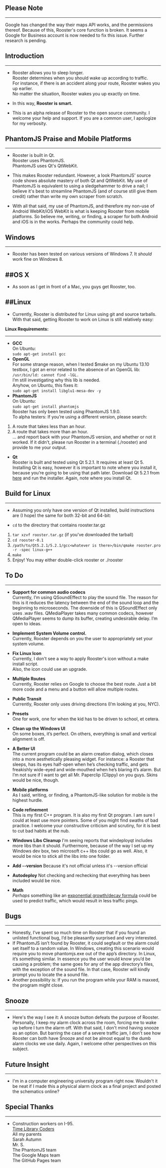 ## Please Note
--------------------
Google has changed the way their maps API works, and the permissions thereof. Because of this, Rooster's core function is broken. It seems a Google for Business account is now needed to fix this issue. Further research is pending.

## Introduction
--------------------
* Rooster allows you to sleep longer.  
Rooster determines when you should wake up according to traffic.  
For instance, if there is an accident along your route, Rooster wakes you up earlier.  
No matter the situation, Rooster wakes you up exactly on time.  

* In this way, **Rooster is smart.**
* This is an alpha release of Rooster to the open source community. I welcome your help and support. If you are a common user, I apologize for my verbosity.

## PhantomJS Praise and Mobile Platforms
----------------------------------------

* Rooster is built in Qt.  
Rooster uses PhantomJS.  
PhantomJS uses Qt's QtWebKit.  

* This makes Rooster redundant. However, a look PhantomJS' source code shows absolute mastery of both Qt and QtWebKit. My use of PhantomJS is equivalent to using a sledgehammer to drive a nail; I believe it's best to streamline PhantomJS (and of course still give them credit) rather than write my own scraper from scratch.

* With all that said, my use of PhantomJS, and therefore my non-use of Android WebKit/iOS WebKit is what is keeping Rooster from mobile platforms. So believe me, writing, or finding, a scraper for both Android and iOS is in the works. Perhaps the community could help.

## Windows
-------------------
* Rooster has been tested on various versions of Windows 7. It *should* work fine on Windows 8.

##OS X
--------------
* As soon as I get in front of a Mac, you guys get Rooster, too.

##Linux
-----------
* Currently, Rooster is distributed for Linux using git and source tarballs. With that said, getting Rooster to work on Linux is still relatively easy:

**Linux Requirements:**
*****
* **GCC**  
On Ubuntu:  
     `sudo apt-get install gcc`  
* **OpenGL**  
For some strange reason, when I tested $make on my Ubuntu 13.10 testbox, I got an error related to the absence of an OpenGL lib:  
    `/usr/bin/ld: cannot find -lGL.`  
I’m still investigating why this lib is needed.  
Anyhow, on Ubuntu, this fixes it:  
`sudo apt-get install libglu1-mesa-dev -y`
* **PhantomJS**  
On Ubuntu:  
    `sudo apt-get install phantomjs`  
Rooster has only been tested using PhantomJS 1.9.0.  
To alpha testers: If you’re using a different version, please search:  
 1. A route that takes less than an hour.  
 2. A route that takes more than an hour.  
… and report back with your PhantomJS version, and whether or not it worked. If it didn’t, please run Rooster in a terminal (./rooster) and provide to me your output.

* **Qt**  
Rooster is built and tested using Qt 5.2.1. It requires at least Qt 5.
Installing Qt is easy, however it is important to note where you install it, because you’re going to be using that path later. Download Qt 5.2.1 from [here](http://qt-project.org/downloads) and run the installer. Again, note where you install Qt.

## Build for Linux
-------------------------------

* Assuming you only have one version of Qt installed, build instructions are (I hope) the same for both 32-bit and 64-bit:

* `cd` to the directory that contains rooster.tar.gz  
 1. `tar xzvf rooster.tar.gz` (if you've downloaded the tarball)  
 2. `cd rooster-0.1`  
 3. `/path/to/Qt5.2.1/5.2.1/gcc<whatever is there>/bin/qmake rooster.pro -r -spec linux-g++`  
 4. `make`
 5. Enjoy! You may either double-click rooster or ./rooster

## To Do
----------------


* **Support for common audio codecs**  
Currently, I’m using QSoundEffect to play the sound file. The reason for this is it reduces the latency between the end of the sound loop and the beginning to microseconds. The downside of this is QSoundEffect only uses .wav files. QMediaPlayer takes many common codecs, however QMediaPlayer seems to dump its buffer, creating undesirable delay. I’m open to ideas.

* **Implement System Volume control.**  
Currently, Rooster depends on you the user to appropriately set your system volume.

* **Fix Linux Icon**  
Currently, I don't see a way to apply Rooster's icon without a make install script.  
Also, the icon could use an upgrade.  

* **Multiple Routes**  
Currently, Rooster relies on Google to choose the best route. Just a bit more code and a menu and a button will allow multiple routes.

* **Public Transit**  
Currently, Rooster only uses driving directions (I’m looking at you, NYC).

* **Presets**  
One for work, one for when the kid has to be driven to school, et cetera.

* **Clean up the Windows UI**  
On some boxes, it’s perfect. On others, everything is small and vertical alignment is off.

* **A Better UI**  
The current program could be an alarm creation dialog, which closes into a more aesthetically pleasing widget. For instance: a Rooster that sleeps, has its eyes half-open when he’s checking traffic, and gets freakishly wide-eyed and wide-mouthed when he’s blaring it’s alarm. But I’m not sure if I want to get all Mr. Paperclip (Clippy) on you guys. Skins would be nice, though.

* **Mobile platforms**  
As I said, writing, or finding, a PhantomJS-like solution for mobile is the highest hurdle.

* **Code refinement**  
This is my first C++ program. It is also my first Qt program. I am sure I could at least use more pointers. Some of you might find swaths of bad practice. I welcome your constructive criticism and scrutiny, for it is best to cut bad habits at the nub.

* **Windows Libs Cleanup**
I'm seeing reports that windeployqt includes more libs than it should. Furthermore, because of the way I set up my Windows dev box, two microsoft c++ libs could go as well. Also, it would be nice to stick all the libs into one folder.

* **Add --version**
Because it's not official unless it's --version official

* **Autodeploy**
Not checking and rechecking that everything has been included would be nice.

* **Math**  
*Perhaps* something like an [exponential growth/decay formula](http://en.wikipedia.org/wiki/Exponential_growth) could be used to predict traffic, which would result in less traffic pings.

## Bugs
---------------
* Honestly, I’ve spent so much time on Rooster that if you found an unlisted functional bug, I’d be pleasantly surprised and very interested.  
* If PhantomJS isn’t found by Rooster, it could segfault or the alarm could set itself to a random value. In Windows, creating this scenario would require you to move phantomjs.exe out of the app’s directory. In Linux, it’s something similar. In essence you the user would know you’d be causing a problem; the same goes for any of the app directory’s files, with the exception of the sound file. In that case, Rooster will kindly prompt you to locate the a sound file.  
* Another possibility is: If you run the program while your RAM is maxxed, the program might close.  

## Snooze
----------
* Here's the way I see it: A snooze button defeats the purpose of Rooster. Personally, I keep my alarm clock across the room, forcing me to wake up before I turn the alarm off. With that said, I don't mind having snooze as an option. But barring the case of a severe traffic jam, I don't see how Rooster can both have Snooze and not be almost equal to the dumb alarm clocks we use daily. Again, I welcome other perspectives on this subject.  

## Future Insight  
------------------
* I'm in a computer engineering university program right now. Wouldn't it be neat if I made this a physical alarm clock as a final project and posted the schematics online?  

## Special Thanks  
-----------------
* Construction workers on I-95.  
[Time Library Coders](https://www.youtube.com/watch?v=-5wpm-gesOY)  
All my parents  
Sarah Autumn  
Mr. S.  
The PhantomJS team  
The Google Maps team  
The GitHub Pages team
